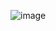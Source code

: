 ![image](https://user-images.githubusercontent.com/106613839/224522534-9a378325-633d-4f56-9667-bdb9a2a454b5.png)
